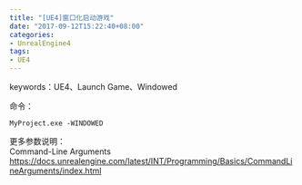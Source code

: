 ```yaml
---
title: "[UE4]窗口化启动游戏"
date: "2017-09-12T15:22:40+08:00"
categories:
- UnrealEngine4
tags:
- UE4
---
```


keywords：UE4、Launch Game、Windowed

命令：

    MyProject.exe -WINDOWED

更多参数说明：  
Command-Line Arguments  
https://docs.unrealengine.com/latest/INT/Programming/Basics/CommandLineArguments/index.html